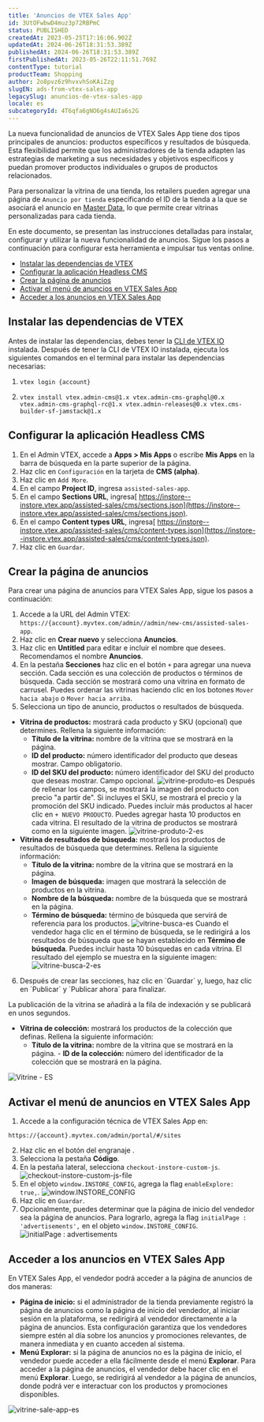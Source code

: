 ```yaml
---
title: 'Anuncios de VTEX Sales App'
id: 3UtOFwbwD4muz3p72RBPmC
status: PUBLISHED
createdAt: 2023-05-25T17:16:06.902Z
updatedAt: 2024-06-26T18:31:53.389Z
publishedAt: 2024-06-26T18:31:53.389Z
firstPublishedAt: 2023-05-26T22:11:51.769Z
contentType: tutorial
productTeam: Shopping
author: 2o8pvz6z9hvxvhSoKAiZzg
slugEN: ads-from-vtex-sales-app
legacySlug: anuncios-de-vtex-sales-app
locale: es
subcategoryId: 4T6qfa6gNO6g4sAUIa6s2G
---
```


La nueva funcionalidad de anuncios de VTEX Sales App tiene dos tipos principales de anuncios: productos específicos y resultados de búsqueda. Esta flexibilidad permite que los administradores de la tienda adapten las estrategias de marketing a sus necesidades y objetivos específicos y puedan promover productos individuales o grupos de productos relacionados.

Para personalizar la vitrina de una tienda, los retailers pueden agregar una página de `Anuncio por tienda` especificando el ID de la tienda a la que se asociará el anuncio en [Master Data](https://developers.vtex.com/docs/guides/master-data-introduction), lo que permite crear vitrinas personalizadas para cada tienda.

En este documento, se presentan las instrucciones detalladas para instalar, configurar y utilizar la nueva funcionalidad de anuncios. Sigue los pasos a continuación para configurar esta herramienta e impulsar tus ventas online.

* [Instalar las dependencias de VTEX](#instalar-las-dependencias-de-vtex)
* [Configurar la aplicación Headless CMS](#configurar-la-aplicacion-headless-cms)
* [Crear la página de anuncios](#crear-la-pagina-de-anuncios)
* [Activar el menú de anuncios en VTEX Sales App](#activar-el-menu-de-anuncios-en-vtex-sales-app)
* [Acceder a los anuncios en VTEX Sales App](#acceder-a-los-anuncios-en-vtex-sales-app)

## Instalar las dependencias de VTEX

Antes de instalar las dependencias, debes tener la [CLI de VTEX IO](https://developers.vtex.com/docs/guides/vtex-io-documentation-vtex-io-cli-install) instalada. Después de tener la CLI de VTEX IO instalada, ejecuta los siguientes comandos en el terminal para instalar las dependencias necesarias:

1.
    ```
    vtex login {account}  
    ```
2.
    ```
    vtex install vtex.admin-cms@1.x vtex.admin-cms-graphql@0.x vtex.admin-cms-graphql-rc@1.x vtex.admin-releases@0.x vtex.cms-builder-sf-jamstack@1.x
    ```

## Configurar la aplicación Headless CMS

1. En el Admin VTEX, accede a **Apps > Mis Apps** o escribe **Mis Apps** en la barra de búsqueda en la parte superior de la página.
2. Haz clic en `Configuración` en la tarjeta de **CMS (alpha)**.
3. Haz clic en `Add More`.
4. En el campo **Project ID**, ingresa `assisted-sales-app`.
5. En el campo **Sections URL**, ingresa[ https://instore--instore.vtex.app/assisted-sales/cms/sections.json](https://instore--instore.vtex.app/assisted-sales/cms/sections.json).
6. En el campo **Content types URL**, ingresa[ https://instore--instore.vtex.app/assisted-sales/cms/content-types.json](https://instore--instore.vtex.app/assisted-sales/cms/content-types.json).
7. Haz clic en `Guardar`.

## Crear la página de anuncios

Para crear una página de anuncios para VTEX Sales App, sigue los pasos a continuación:

1. Accede a la URL del Admin VTEX: `https://{account}.myvtex.com/admin//admin/new-cms/assisted-sales-app`.
2. Haz clic en **Crear nuevo** y selecciona **Anuncios**.
3. Haz clic en **Untitled** para editar e incluir el nombre que desees. Recomendamos el nombre **Anuncios**.
4. En la pestaña **Secciones** haz clic en el botón `+` para agregar una nueva sección. Cada sección es una colección de productos o términos de búsqueda. Cada sección se mostrará como una vitrina en formato de carrusel. Puedes ordenar las vitrinas haciendo clic en los botones `Mover hacia abajo` o `Mover hacia arriba`.
5. Selecciona un tipo de anuncio, productos o resultados de búsqueda.
  - **Vitrina de productos:** mostrará cada producto y SKU (opcional) que determines. Rellena la siguiente información:
    - **Título de la vitrina:** nombre de la vitrina que se mostrará en la página.
    - **ID del producto:** número identificador del producto que deseas mostrar. Campo obligatorio.
    - **ID del SKU del producto:** número identificador del SKU del producto que deseas mostrar. Campo opcional.
![vitrine-produto-es](https://cdn.statically.io/gh/vtexdocs/help-center-content/refs/heads/main/docs/es/tutorials/comercio-unificado/vtex-sales-app/anuncios-de-vtex-sales-app_1.png)
Después de rellenar los campos, se mostrará la imagen del producto con precio "a partir de". Si incluyes el SKU, se mostrará el precio y la promoción del SKU indicado. Puedes incluir más productos al hacer clic en `+ NUEVO PRODUCTO`. Puedes agregar hasta 10 productos en cada vitrina.
El resultado de la vitrina de productos se mostrará como en la siguiente imagen.
![vitrine-produto-2-es](https://cdn.statically.io/gh/vtexdocs/help-center-content/refs/heads/main/docs/es/tutorials/comercio-unificado/vtex-sales-app/anuncios-de-vtex-sales-app_2.png)
  - **Vitrina de resultados de búsqueda:** mostrará los productos de resultados de búsqueda que determines. Rellena la siguiente información:
    - **Título de la vitrina:** nombre de la vitrina que se mostrará en la página.
    - **Imagen de búsqueda:** imagen que mostrará la selección de productos en la vitrina.
    - **Nombre de la búsqueda:** nombre de la búsqueda que se mostrará en la página.
    - **Término de búsqueda:** término de búsqueda que servirá de referencia para los productos.
![vitrine-busca-es](https://cdn.statically.io/gh/vtexdocs/help-center-content/refs/heads/main/docs/es/tutorials/comercio-unificado/vtex-sales-app/anuncios-de-vtex-sales-app_3.png)
Cuando el vendedor haga clic en el término de búsqueda, se le redirigirá a los resultados de búsqueda que se hayan establecido en **Término de búsqueda**. Puedes incluir hasta 10 búsquedas en cada vitrina. El resultado del ejemplo se muestra en la siguiente imagen:
![vitrine-busca-2-es](https://cdn.statically.io/gh/vtexdocs/help-center-content/refs/heads/main/docs/es/tutorials/comercio-unificado/vtex-sales-app/anuncios-de-vtex-sales-app_4.png)
<ol start="6">
  <li>Después de crear las secciones, haz clic en `Guardar` y, luego, haz clic en `Publicar` y `Publicar ahora` para finalizar.</li>
</ol> 

La publicación de la vitrina se añadirá a la fila de indexación y se publicará en unos segundos.
- **Vitrina de colección:** mostrará los productos de la colección que definas. Rellena la siguiente información: 
  - **Título de la vitrina:** nombre de la vitrina que se mostrará en la página.   - **ID de la colección:** número del identificador de la colección que se mostrará en la página.

![Vitrine - ES](https://cdn.statically.io/gh/vtexdocs/help-center-content/refs/heads/main/docs/es/tutorials/comercio-unificado/vtex-sales-app/anuncios-de-vtex-sales-app_5.png)

## Activar el menú de anuncios en VTEX Sales App

1. Accede a la configuración técnica de VTEX Sales App en:
```
https://{account}.myvtex.com/admin/portal/#/sites
```
2. Haz clic en el botón del engranaje <i class="fas fa-cog"></i>.
3. Selecciona la pestaña **Código**.
4. En la pestaña lateral, selecciona `checkout-instore-custom-js`.
![checkout-instore-custom-js-file](https://cdn.statically.io/gh/vtexdocs/help-center-content/refs/heads/main/docs/es/tutorials/comercio-unificado/vtex-sales-app/anuncios-de-vtex-sales-app_6.png)
5. En el objeto `window.INSTORE_CONFIG`, agrega la flag `enableExplore: true,`.
![window.INSTORE_CONFIG](https://cdn.statically.io/gh/vtexdocs/help-center-content/refs/heads/main/docs/es/tutorials/comercio-unificado/vtex-sales-app/anuncios-de-vtex-sales-app_7.png)
6. Haz clic en <i class="fas fa-save"></i> `Guardar`. 
7. Opcionalmente, puedes determinar que la página de inicio del vendedor sea la página de anuncios. Para lograrlo, agrega la flag `initialPage : 'advertisements',` en el objeto `window.INSTORE_CONFIG`.
![initialPage : advertisements](https://cdn.statically.io/gh/vtexdocs/help-center-content/refs/heads/main/docs/es/tutorials/comercio-unificado/vtex-sales-app/anuncios-de-vtex-sales-app_8.png)

## Acceder a los anuncios en VTEX Sales App

En VTEX Sales App, el vendedor podrá acceder a la página de anuncios de dos maneras:

* **Página de inicio:** si el administrador de la tienda previamente registró la página de anuncios como la página de inicio del vendedor, al iniciar sesión en la plataforma, se redirigirá al vendedor directamente a la página de anuncios. Esta configuración garantiza que los vendedores siempre estén al día sobre los anuncios y promociones relevantes, de manera inmediata y en cuanto acceden al sistema.
* **Menú Explorar:** si la página de anuncios no es la página de inicio, el vendedor puede acceder a ella fácilmente desde el menú **Explorar**. Para acceder a la página de anuncios, el vendedor debe hacer clic en el menú **Explorar**. Luego, se redirigirá al vendedor a la página de anuncios, donde podrá ver e interactuar con los productos y promociones disponibles.

![vitrine-sale-app-es](https://cdn.statically.io/gh/vtexdocs/help-center-content/refs/heads/main/docs/es/tutorials/comercio-unificado/vtex-sales-app/anuncios-de-vtex-sales-app_9.png)
